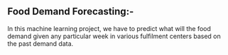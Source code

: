 ## Food Demand Forecasting:-

In this machine learning project, we have to predict what will the food demand given any particular week in various fulfilment centers based on the past demand data.
